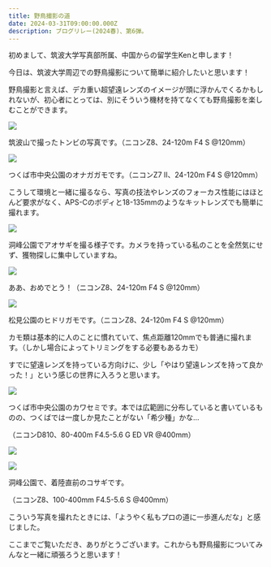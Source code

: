 ```yaml
---
title: 野鳥撮影の道
date: 2024-03-31T09:00:00.000Z
description: ブログリレー(2024春)、第6弾。
---
```

初めまして、筑波大学写真部所属、中国からの留学生Kenと申します！

今日は、筑波大学周辺での野鳥撮影について簡単に紹介したいと思います！

野鳥撮影と言えば、デカ重い超望遠レンズのイメージが頭に浮かんでくるかもしれないが、初心者にとっては、別にそういう機材を持てなくても野鳥撮影を楽しむことができます。

![](/img/intro240601.jpg)

筑波山で撮ったトンビの写真です。（ニコンZ8、24-120m F4 S @120mm）

![](/img/intro240602.jpg)

つくば市中央公園のオナガガモです。（ニコンZ7 II、24-120m F4 S @120mm）

こうして環境と一緒に撮るなら、写真の技法やレンズのフォーカス性能にはほとんど要求がなく、APS-Cのボディと18-135mmのようなキットレンズでも簡単に撮れます。

![](/img/intro240603.jpg)

洞峰公園でアオサギを撮る様子です。カメラを持っている私のことを全然気にせず、獲物探しに集中していますね。

![](/img/intro240604.jpg)

ああ、おめでとう！（ニコンZ8、24-120m F4 S @120mm）

![](/img/intro240605.jpg)

松見公園のヒドリガモです。（ニコンZ8、24-120m F4 S @120mm）

カモ類は基本的に人のことに慣れていて、焦点距離120mmでも普通に撮れます。（しかし場合によってトリミングをする必要もあるカモ）

すでに望遠レンズを持っている方向けに、少し「やはり望遠レンズを持って良かった！」という感じの世界に入ろうと思います。

![](/img/intro240606.jpg)

つくば市中央公園のカワセミです。本では広範囲に分布していると書いているものの、つくばでは一度しか見たことがない「希少種」かな...

（ニコンD810、80-400m F4.5-5.6 G ED VR @400mm）

![](/img/intro240607.jpg)

![](/img/intro240608.jpg)

洞峰公園で、着陸直前のコサギです。

（ニコンZ8、100-400mm F4.5-5.6 S @400mm）

こういう写真を撮れたときには、「ようやく私もプロの道に一歩進んだな」と感じました。

ここまでご覧いただき、ありがとうございます。これからも野鳥撮影についてみんなと一緒に頑張ろうと思います！
